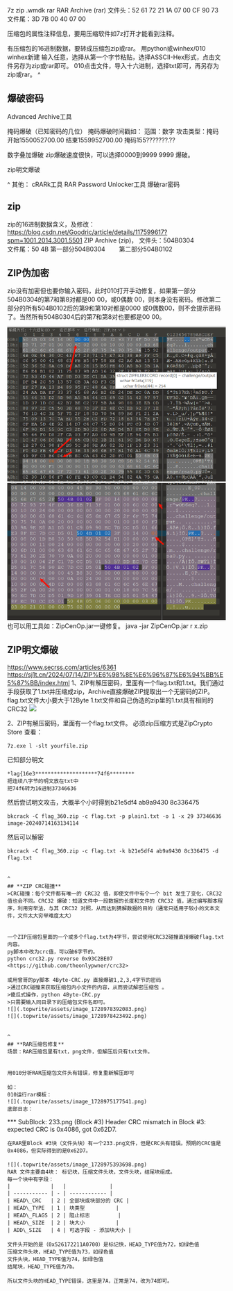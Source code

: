 7z
zip
.wmdk
rar
RAR Archive (rar)
文件头：52 61 72 21 1A 07 00 CF 90 73
文件尾：3D 7B 00 40 07 00


压缩包的属性注释信息，要用压缩软件如7z打开才能看到注释。

有压缩包的16进制数据，要转成压缩包zip或rar。
用python或winhex/010
winhex新建 输入任意，选择从第一个字节粘贴，选择ASSCII-Hex形式，点击文件另存为zip或rar即可。
010点击文件，导入十六进制，选择txt即可，再另存为zip或rar。
^
## **爆破密码**
Advanced Archive工具

掩码爆破（已知密码的几位）
掩码爆破时间戳如：
范围：数字
攻击类型：掩码
开始1550052700.00
结束1559952700.00
掩码155???????.??

数字叠加爆破
zip爆破速度很快，可以选择0000到9999 9999 爆破。

zip明文爆破


^
其他：
cRARk工具
RAR Password Unlocker工具
爆破rar密码


## **zip**
zip的16进制数据含义，及修改：
<https://blog.csdn.net/Goodric/article/details/117599617?spm=1001.2014.3001.5501>
ZIP Archive (zip)，
文件头：504B0304　　　　　　　　　　　　　　　　　　　　　　
文件尾：50 4B
第一部分504B0304　　
第二部分504B0102

## **ZIP伪加密**
zip没有加密但也要你输入密码，此时010打开手动修复，如果第一部分504B0304的第7和第8对都是00 00，或0偶数 00，则本身没有密码。修改第二部分的所有504B0102后的第9和第10对都是0000 或0偶数00，则不会提示密码了。当然所有504B0304后的第7和第8对也要都是00 00。

![](.topwrite/assets/image_1732718255376.png)
![](.topwrite/assets/image_1732717582881.png)
也可以用工具如：ZipCenOp.jar一键修复。
java -jar ZipCenOp.jar r  x.zip

## **ZIP明文爆破**
<https://www.secrss.com/articles/6361>
<https://sj1t.cn/2024/07/14/ZIP%E6%98%8E%E6%96%87%E6%94%BB%E5%87%BB/index.html>
1、ZIP有解压密码，里面有一个flag.txt和1.txt。我们通过手段获取了1.txt并压缩成zip，Archive直接爆破ZIP提取出一个无密码的ZIP。
flag.txt文件大小要大于12Byte
1.txt文件和自己伪造的zip里的1.txt具有相同的CRC32
![](.topwrite/assets/.jpg)

2、ZIP有解压密码，里面有一个flag.txt文件。
必须zip压缩方式是ZipCrypto Store
查看：
```
7z.exe l -slt yourfile.zip
```
已知部分明文
```
*lag{16e3********************74f6********
把连续八字节的明文放在txt中
把74f6转为16进制37346636
```
然后尝试明文攻击，大概半个小时得到b21e5df4 ab9a9430 8c336475
```
bkcrack -C flag_360.zip -c flag.txt -p plain1.txt -o 1 -x 29 37346636
image-20240714163134114
```
然后可以解密
```
bkcrack -C flag_360.zip -c flag.txt -k b21e5df4 ab9a9430 8c336475 -d flag.txt


^
## **ZIP CRC碰撞**
>CRC碰撞：每个文件都有唯一的 CRC32 值，即使文件中有个一个 bit 发生了变化，CRC32 值也会不同。CRC32 爆破：知道文件中一段数据的长度和文件的 CRC32 值，通过编写脚本程序，利用穷举法，与其 CRC32 对照，从而达到猜解数据的目的（通常只适用于较小的文本文件，文件太大穷举难度太大）


一个ZIP压缩包里面的一个或多个flag.txt为4字节，尝试使用CRC32碰撞直接爆破flag.txt内容。
py脚本中改为crc值，可以破6字节的。
python crc32.py reverse 0x93C2BE07
<https://github.com/theonlypwner/crc32>

或用曾哥的py脚本 4Byte-CRC.py 直接爆破1,2,3,4字节的密码
>通过CRC碰撞来获取压缩包内小文件的内容，从而尝试解密压缩包 。
>傻瓜式操作，python 4Byte-CRC.py
>只需要输入同目录下的压缩包文件名即可。
![](.topwrite/assets/image_1728978392083.png)
![](.topwrite/assets/image_1728978423492.png)


^
## **RAR压缩包修复**
场景：RAR压缩包里有txt，png文件，但解压后只有txt文件。


用010分析RAR压缩包文件头有错误，修复重新解压即可

如：
010运行rar模板：
![](.topwrite/assets/image_1728975177541.png)
底部日志：
```
*** SubBlock: 233.png (Block #3)
Header CRC mismatch in Block #3: expected CRC is 0x4086, got 0x62D7.
```
在RAR里Block #3块（文件头块）有一个233.png文件，但是CRC头有错误。预期的CRC值是0x4086，但实际得到的是0x62D7。

![](.topwrite/assets/image_1728975393698.png)
RAR 文件主要由4块： 标记块，压缩文件头块，文件头块，结尾块组成。
每一个块中有字段：
|             |   |              |
| ----------- | - | ------------ |
| HEAD\_CRC   | 2 | 全部块或块部分的 CRC |
| HEAD\_TYPE  | 1 | 块类型          |
| HEAD\_FLAGS | 2 | 阻止标志         |
| HEAD\_SIZE  | 2 | 块大小          |
| ADD\_SIZE   | 4 | 可选字段 - 添加块大小 |

文件头开始的是（0x526172211A0700）是标记快，HEAD_TYPE值为72，如绿色值
压缩文件头块，HEAD_TYPE值为73，如绿色值
文件头块，HEAD_TYPE值为74，如绿色值
结尾块，HEAD_TYPE值为7b。

所以文件头块的HEAD_TYPE错误，这里是7A，正常是74，改为74即可。